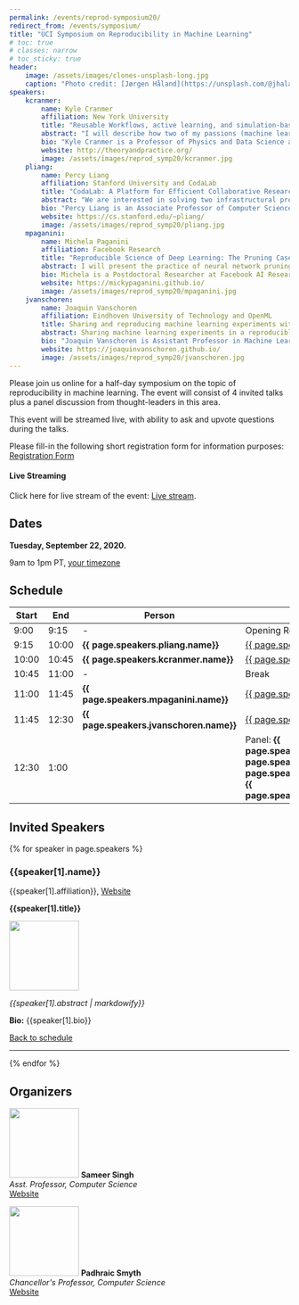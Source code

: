 ```yaml
---
permalink: /events/reprod-symposium20/
redirect_from: /events/symposium/
title: "UCI Symposium on Reproducibility in Machine Learning"
# toc: true
# classes: narrow
# toc_sticky: true
header:
    image: /assets/images/clones-unsplash-long.jpg
    caption: "Photo credit: [Jørgen Håland](https://unsplash.com/@jhaland?utm_source=unsplash&utm_medium=referral&utm_content=creditCopyText) on [Unsplash](https://unsplash.com/photos/4yOgRb_b_i4)"
speakers:
    kcranmer:
        name: Kyle Cranmer
        affiliation: New York University
        title: "Reusable Workflows, active learning, and simulation-based inference"
        abstract: "I will describe how two of my passions (machine learning and reproducible workflows) unexpectedly came together. In the context of particle physics, reproducibility is a serious challenge as the data analysis for a typical paper involves large teams working with heterogeneous software environments and loosely connected, informal workflows. However, reproducibility is not a particularly high priority for most physicists. Instead, we emphasized use cases that focused on reusing those workflows to answer new questions, and developed the REANA reproducible research data analysis platform to provide the needed functionality. Now we are developing APIs around these workflows and putting machine learning tools on top. For instance, we have active learning algorithms querying black box functions that are implemented by these workflows. Similarly, we use workflows to wrap complex simulation chains, which provide a causal, generative model with an intractable likelihood. Our recent work on likelihood-free inference (or simulation-based inference), which uses deep learning, leverages these workflows and raises new research questions when viewed holistically."
        bio: "Kyle Cranmer is a Professor of Physics and Data Science at New York University. He is an experimental particle physicists working, primarily, on the Large Hadron Collider, based in Geneva, Switzerland. Professor Cranmer obtained his Ph.D. in Physics from the University of Wisconsin-Madison in 2005 and his B.A. in Mathematics and Physics from Rice University. He was awarded the Presidential Early Career Award for Science and Engineering in 2007 and the National Science Foundation's Career Award in 2009. Professor Cranmer developed a framework that enables collaborative statistical modeling, which was used extensively for the discovery of the Higgs boson in July, 2012. His current interests are at the intersection of physics, statistics, and machine learning."
        website: http://theoryandpractice.org/
        image: /assets/images/reprod_symp20/kcranmer.jpg
    pliang:
        name: Percy Liang
        affiliation: Stanford University and CodaLab
        title: "CodaLab: A Platform for Efficient Collaborative Research"
        abstract: "We are interested in solving two infrastructural problems in data-centric fields such as machine learning: First, an inordinate amount of time is spent on preprocessing datasets, getting other people's code to run, writing evaluation/visualization scripts, with much of this effort duplicated across different research groups.  Second, a only static set of final results are ever published, leaving it up to the reader to guess how the various methods would fare in unreported scenarios.  I will present CodaLab, a new platform which aims to tackle these two problems by creating an online community around sharing and executing immutable components called bundles, thereby streamlining the research process."
        bio: "Percy Liang is an Associate Professor of Computer Science at Stanford University (B.S. from MIT, 2004; Ph.D. from UC Berkeley, 2011).  His two research goals are (i) to make machine learning more robust, fair, and interpretable; and (ii) to make computers easier to communicate with through natural language.  His awards include the Presidential Early Career Award for Scientists and Engineers (2019), IJCAI Computers and Thought Award (2016), an NSF CAREER Award (2016), a Sloan Research Fellowship (2015), and a Microsoft Research Faculty Fellowship (2014)."
        website: https://cs.stanford.edu/~pliang/
        image: /assets/images/reprod_symp20/pliang.jpg
    mpaganini:
        name: Michela Paganini
        affiliation: Facebook Research
        title: "Reproducible Science of Deep Learning: The Pruning Case Study"
        abstract: I will present the practice of neural network pruning as both a practical engineering intervention to reduce model size and a scientific tool to investigate the behavior and trainability of compressed models. By pruning away units or connections, it is possible to test hypotheses on the role of substructures and pathways towards feature formation and information propagation in neural networks. I will argue that a fundamental scientific understanding of the inner workings of neural networks is necessary to build a path towards robust, efficient AI, and I will introduce open-source work that has facilitated the investigation of the behavior of pruned models. I will highlight examples such as the contribution of centralized, reusable pruning methods in PyTorch and the open-sourcing of the `dagger` framework for reproducible and reusable experiment orchestration, to demonstrate how the desire for reproducibility in the context of pruning research (where complex multi-stage experiment pipelines are common) begets robust, shared experiment tools.
        bio: Michela is a Postdoctoral Researcher at Facebook AI Research (FAIR) in Menlo Park and an affiliate at Lawrence Berkeley National Lab. She joined Facebook in 2018, after earning a Ph.D. in physics from Yale University. During her graduate studies, she worked on the design, development, and deployment of deep learning algorithms for the ATLAS experiment at CERN, with a focus on computer vision and generative modeling for particle discovery and scientific simulation. Prior to that, she graduated from the University of California, Berkeley with B.A.'s in physics and astrophysics. Her current research focuses on empirically characterizing neural network properties and dynamics in the over-parametrized and under-parametrized regimes using pruning as a tool for model compression. Michela has a broad interest in the science of deep learning, towards developing a fundamental understanding of the inner workings of deep models through rigorous investigation and hypothesis testing, using tools and methodologies from the physical sciences. 
        website: https://mickypaganini.github.io/
        image: /assets/images/reprod_symp20/mpaganini.jpg
    jvanschoren:
        name: Joaquin Vanschoren
        affiliation: Eindhoven University of Technology and OpenML
        title: Sharing and reproducing machine learning experiments with OpenML
        abstract: Sharing machine learning experiments in a reproducible way is a lot of work. However, what if we could automatically track every detail of our experiments and share them together with our results? OpenML is an open online platform where one cannot only share datasets, but also entire machine experiments. It has integrations into many machine learning libraries so that experiments run with these libraries are automatically shared in a fully reproducible way. This also means that the shared experiments can be used in many innovative ways. This talk will cover what is possible today, our experiences with making experiments reproducible, as well as open problems and future plans.
        bio: "Joaquin Vanschoren is Assistant Professor in Machine Learning at the Eindhoven University of Technology. His research focuses on machine learning, meta-learning, and understanding and automating learning. He founded and leads OpenML.org, an open science platform for reproducible machine learning. He received several demo and open data awards, has been tutorial speaker at NeurIPS and ECMLPKDD, and invited speaker at ECDA, StatComp, AutoML@ICML, CiML@NIPS, DEEM@SIGMOD, AutoML@PRICAI, MLOSS@NIPS, and many other occasions. He co-organizes the AutoML and meta-learning workshop series at NIPS and ICML and is co-editor of the book ’Automatic Machine Learning: Methods, Systems, Challenges’."
        website: https://joaquinvanschoren.github.io/
        image: /assets/images/reprod_symp20/jvanschoren.jpg
---
```



Please join us online for a half-day symposium on the topic of reproducibility in machine learning. 
The event will consist of 4 invited talks plus a panel discussion from thought-leaders in this area.

This event will be streamed live, with ability to ask and upvote questions during the talks.

Please fill-in the following short registration form for information purposes: [Registration Form](https://forms.gle/rBbvVKQr1rRPDGxe9)

<div class="notice notice--info">
  <h4>Live Streaming</h4>
  <p>Click here for live stream of the event: <a href="{{ site.url }}{{ site.baseurl }}/events/reprod-symposium20/live">Live stream</a>.</p>
</div>

## Dates

**Tuesday, September 22, 2020.**

9am to 1pm PT, [your timezone](https://time.is/0900AM_22_Sept_2020_in_PT?UCI_ML_Reproducibility_Symposium)

## Schedule

| Start 	| End   	| Person             	| Topic           	|
|-------	|-------	|--------------------	|-----------------	|
| 9:00  	| 9:15  	| -                  	| Opening Remarks 	|
| 9:15  	| 10:00 	| **{{ page.speakers.pliang.name}}** | [{{ page.speakers.pliang.title}}](#pliang) |
| 10:00  	| 10:45 	| **{{ page.speakers.kcranmer.name}}** | [{{ page.speakers.kcranmer.title}}](#kcranmer) |
| 10:45 	| 11:00 	| -                  	| Break           	|
| 11:00  	| 11:45 	| **{{ page.speakers.mpaganini.name}}** | [{{ page.speakers.mpaganini.title}}](#mpaganini) |
| 11:45  	| 12:30 	| **{{ page.speakers.jvanschoren.name}}** | [{{ page.speakers.jvanschoren.title}}](#jvanschoren) |
| 12:30 	| 1:00  	|                    	| Panel: **{{ page.speakers.kcranmer.name}}**, **{{ page.speakers.pliang.name}}**, **{{ page.speakers.mpaganini.name}}**, **{{ page.speakers.jvanschoren.name}}**	|

## Invited Speakers

<div>
{% for speaker in page.speakers %}
    <h3 id="{{speaker[0]}}">{{speaker[1].name}}</h3>
    {{speaker[1].affiliation}}, <a href="{{speaker[1].website}}" class="btn btn">Website</a>    
    <div>
    <p><b>{{speaker[1].title}}</b></p>
    <img class="align-left" width="125px" src="{{ site.url }}{{ site.baseurl }}{{ speaker[1].image }}">
    <p><i>{{speaker[1].abstract | markdowify}}</i></p>
    <p><b>Bio:</b> {{speaker[1].bio}}</p>
    <p><a href="#schedule">Back to schedule</a></p>
    </div>
    <hr>
{% endfor %}
</div>

## Organizers

<div>
<p>
<img class="align-left" width="125px" src="{{ site.url }}{{ site.baseurl }}/assets/images/sameer-singh.jpg">
<b>Sameer Singh</b><br/>
<i>Asst. Professor, Computer Science</i><br>
<a href="http://sameersingh.org" class="btn btn">Website</a>
</p>
</div>
<div>
<p>
<img class="align-left" width="125px" src="{{ site.url }}{{ site.baseurl }}/assets/images/padhraic-smyth.jpg">
<b>Padhraic Smyth</b><br/>
<i>Chancellor's Professor, Computer Science</i><br>
<a href="https://www.ics.uci.edu/~smyth/" class="btn">Website</a>
</p>
</div>
